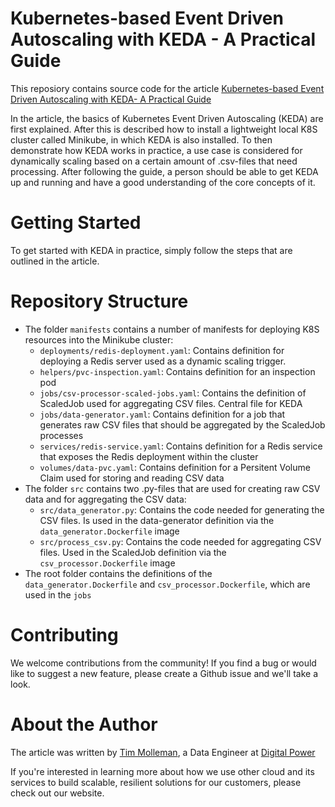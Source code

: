 # Kubernetes-based Event Driven Autoscaling with KEDA - A Practical Guide
This reposiory contains source code for the article [Kubernetes-based Event Driven Autoscaling with KEDA- A Practical Guide](https://linktoevoegen.com)

In the article, the basics of Kubernetes Event Driven Autoscaling (KEDA) are first explained. After this is described how to install a lightweight local K8S cluster called Minikube, in which KEDA is also installed. To then demonstrate how KEDA works in practice, a use case is considered for dynamically scaling based on a certain amount of .csv-files that need processing. After following the guide, a person should be able to get KEDA up and running and have a good understanding of the core concepts of it.

# Getting Started
To get started with KEDA in practice, simply follow the steps that are outlined in the article.

# Repository Structure
* The folder `manifests` contains a number of manifests for deploying K8S resources into the Minikube cluster:
  * `deployments/redis-deployment.yaml`: Contains definition for deploying a Redis server used as a dynamic scaling trigger.
  * `helpers/pvc-inspection.yaml`: Contains definition for an inspection pod
  * `jobs/csv-processor-scaled-jobs.yaml`: Contains the definition of ScaledJob used for aggregating CSV files. Central file for KEDA
  * `jobs/data-generator.yaml`: Contains definition for a job that generates raw CSV files that should be aggregated by the ScaledJob processes
  * `services/redis-service.yaml`: Contains definition for a Redis service that exposes the Redis deployment within the cluster
  * `volumes/data-pvc.yaml`: Contains definition for a Persitent Volume Claim used for storing and reading CSV data
* The folder `src` contains two .py-files that are used for creating raw CSV data and for aggregating the CSV data:
  * `src/data_generator.py`: Contains the code needed for generating the CSV files. Is used in the data-generator definition via the `data_generator.Dockerfile` image
  * `src/process_csv.py`: Contains the code needed for aggregating CSV files. Used in the ScaledJob definition via the `csv_processor.Dockerfile` image
* The root folder contains the definitions of the `data_generator.Dockerfile` and `csv_processor.Dockerfile`, which are used in the `jobs`

# Contributing
We welcome contributions from the community! If you find a bug or would like to suggest a new feature, please create a Github issue and we'll take a look.

# About the Author
The article was written by [Tim Molleman](https://www.linkedin.com/in/tim-molleman/), a Data Engineer at [Digital Power](https://digital-power.com/en/)

If you're interested in learning more about how we use other cloud and its services to build scalable, resilient solutions for our customers, please check out our website.